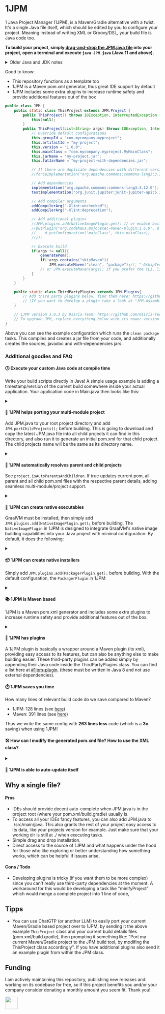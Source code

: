 # 1JPM
1 Java Project Manager (1JPM), is a Maven/Gradle alternative with a twist.
It's a single Java file itself, which should be edited by you to configure your project.
Meaning instead of writing XML or Groovy/DSL, your build file is Java code too.

**To build your project, simply [drag-and-drop the JPM.java file](./src/main/java/com/mycompany/myproject/JPM.java) 
into your project, open a terminal and execute `java JPM.java` (Java 11 and above).**

<details>
<summary>Older Java and JDK notes</summary>

- Java 8 to 10:  `javac JPM.java && java -cp . JPM`
- Earlier Java versions are not supported
- Make sure you use a [globally installed JDK](https://adoptium.net/temurin/releases/?os=windows&package=jdk)
(not JRE) with JAVA_HOME set
</details>


Good to know:
- This repository functions as a template too
- 1JPM is a Maven pom.xml generator, thus great IDE support by default
- 1JPM includes some extra plugins to increase runtime safety and provide additional features out of the box

```java
public class JPM {
    public static class ThisProject extends JPM.Project {
        public ThisProject() throws IOException, InterruptedException {
            this(null);
        }
        public ThisProject(List<String> args) throws IOException, InterruptedException {
            // Override default configurations
            this.groupId = "com.mycompany.myproject";
            this.artifactId = "my-project";
            this.version = "1.0.0";
            this.mainClass = "com.mycompany.myproject.MyMainClass";
            this.jarName = "my-project.jar";
            this.fatJarName = "my-project-with-dependencies.jar";

            // If there are duplicate dependencies with different versions force a specific version like so:
            //forceImplementation("org.apache.commons:commons-lang3:3.12.0");

            // Add dependencies
            implementation("org.apache.commons:commons-lang3:3.12.0");
            testImplementation("org.junit.jupiter:junit-jupiter-api:5.10.3");

            // Add compiler arguments
            addCompilerArg("-Xlint:unchecked");
            addCompilerArg("-Xlint:deprecation");

            // Add additional plugins
            //JPM.plugins.add(NativeImagePlugin.get); // or enable built-in ones
            //putPlugin("org.codehaus.mojo:exec-maven-plugin:1.6.0", d -> {
            //    d.putConfiguration("mainClass", this.mainClass);
            //});

            // Execute build
            if(args != null){
                generatePom();
                if(!args.contains("skipMaven"))
                    JPM.executeMaven("clean", "package");//, "-DskipTests"); 
                // or JPM.executeMaven(args); if you prefer the CLI, like "java JPM.java clean package"
            }
        }
    }

    public static class ThirdPartyPlugins extends JPM.Plugins{
        // Add third party plugins below, find them here: https://github.com/topics/1jpm-plugin?o=desc&s=updated
        // (If you want to develop a plugin take a look at "JPM.AssemblyPlugin" class further below to get started)
    }

    // 1JPM version 3.0.3 by Osiris-Team: https://github.com/Osiris-Team/1JPM
    // To upgrade JPM, replace everything below with its newer version
}
```

Above you can see the example configuration which runs the `clean package` tasks.
This compiles and creates a jar file from your code, and additionally creates the sources,
javadoc and with-dependencies jars.

### Additional goodies and FAQ

#### 🕒 Execute your custom Java code at compile time
Write your build scripts directly in Java!
A simple usage example is adding a timestamp/version of the current build
somewhere inside your actual application. Your application code in Main.java then looks like this:

<details>
<summary></summary>

```java
//...
            add(new H6("Version " + LocalDateTime.ofInstant(Instant.ofEpochMilli(/*CURRENT_MILLIS_AT_JPM_BUILD*/1747573889290L), ZoneId.systemDefault()).toLocalDate().toString()));
//...
```
And inside the JPM class you add something like this:
```java
        // Replaces/Updates the current timestamp in the main class, looks like this: /*CURRENT_MILLIS_AT_JPM_BUILD*/1747573889290L
        var srcFolder = new File(System.getProperty("user.dir") + "/src/main/java");
        var mainFile = new File(srcFolder +"/"+ mainClass.replace(".", "/").replace("Main", "Main.java"));
        var s = Files.readString(mainFile.toPath());
        Files.writeString(mainFile.toPath(), s.replaceFirst("/\\*CURRENT_MILLIS_AT_JPM_BUILD\\*/\\d+L",
                "/*CURRENT_MILLIS_AT_JPM_BUILD*/"+System.currentTimeMillis()+"L"));
```
</details>

#### 🧩 1JPM helps porting your multi-module project
Add JPM.java to your root project directory and add `JPM.portChildProjects();` before building.
This is going to download and copy the latest JPM.java file into all child projects it can find
in this directory, and also run it to generate an initial pom.xml for that child project.
The child projects name will be the same as its directory name.

<details>
<summary></summary>


A child project is detected
if a src/main/java folder structure exists, and the parent folder of src/ is then used as child project root.  
Note that a child project is expected to be directly inside a subdirectory of this project.

Now `project.isAutoParentsAndChildren` will work properly, since all needed pom.xml files should exist.

Do you also need something like global variables across those projects? 
Then the `String val = $("key");` function might be of help to you,
since it can easily retrieve values for props defined in the nearest JPM.properties file.

</details>

#### 🧭 1JPM automatically resolves parent and child projects
See `project.isAutoParentsAndChildren`.
If true updates current pom, all parent and all child pom.xml
files with the respective parent details, adding seamless multi-module/project support.

<details>
<summary></summary>


This expects that the parent pom is always inside the parent directory,
otherwise a performant search is not possible since the entire disk would need to be checked.
</details>

#### 🧊 1JPM can create native executables

GraalVM must be installed, then simply add `JPM.plugins.add(NativeImagePlugin.get);` before building.
The `NativeImagePlugin` in 1JPM is designed to integrate GraalVM's native image building capabilities into your Java project with minimal configuration. By default, it does the following:

<details>
<summary></summary>


1. **Image Generation**: It builds a native executable from your Java application using GraalVM. The generated executable is placed in the `target` directory.

2. **Default Configuration**:
    - **`imageName`**: Defaults to the project's `artifactId`.
    - **`mainClass`**: Automatically determined from the project’s main class configuration.
    - **`build-native` execution**: Compiles the project into a native image during the `package` phase.
    - **`test-native` execution**: Compiles and runs tests as native images during the `test` phase.

3. **Basic Options**: The plugin can be further configured with options like `verbose` output, additional `buildArgs`, or enabling debug information, but these are not set by default.

This setup allows you to seamlessly build native executables with GraalVM, leveraging its performance benefits and ahead-of-time (AOT) compilation, directly from your Maven build process.

For more details see [this GraalVM article](https://graalvm.github.io/native-build-tools/latest/maven-plugin.html).

</details>

#### 📦 1JPM can create native installers
Simply add `JPM.plugins.add(PackagerPlugin.get);` before building.
With the default configuration, the `PackagerPlugin` in 1JPM:

<details>
<summary></summary>


- **Bundles a JRE** with the application package, ensuring the packaged application is self-contained and can run on any system without requiring an external JRE.
- **Uses the project's main class** as the entry point for the application, which is automatically set based on the project's configuration.
- **Generates a basic executable package** without additional platform-specific settings, tarballs, or zipballs.
- **Creates an installer** for the application by default for the current operating system.

This default setup is ideal for quickly packaging a Java application into a distributable format that includes everything needed to run the app.
For more details see [JavaPackager on GitHub](https://github.com/fvarrui/JavaPackager).

</details>

#### 📚 1JPM is Maven based
1JPM is a Maven pom.xml generator and includes some extra plugins to increase runtime safety and provide additional features out of the box.

<details>
<summary></summary>

We use Maven since the complexity as a fully independent build tool
(see version [1.0.3](https://github.com/Osiris-Team/1JPM/blob/1.0.3/src/main/java/JPM.java)) was too high for a single file. Besides, this gives us access to more features, a rich and mature plugin ecosystem, as well as **great IDE compatibility**. 1JPM will take care of generating the pom.xml, downloading the Maven-Wrapper, and then executing Maven as you can see above`.

</details>

#### 🔌 1JPM has plugins
A 1JPM plugin is basically a wrapper around a Maven plugin (its xml), providing easy access to its features, but can also be anything else to make building easier.
These third-party plugins can be added simply by appending their Java code inside the ThirdPartyPlugins class.
You can find a list here at [#1jpm-plugin](https://github.com/topics/1jpm-plugin?o=desc&s=updated).
(these must be written in Java 8 and not use external dependencies).


#### ⏱️ 1JPM saves you time
How many lines of relevant build code do we save compared to Maven?
- 1JPM: 128 lines (see [here](https://github.com/Osiris-Team/AutoPlug-Client/blob/bd580033dea4f0cb7399496e9a01bf8047fb5d88/src/main/java/JPM.java))
- Maven: 391 lines (see [here](https://github.com/Osiris-Team/AutoPlug-Client/blob/bd580033dea4f0cb7399496e9a01bf8047fb5d88/pom.xml))

Thus we write the same config with **263 lines less** code (which is a **3x** saving) when using 1JPM!


#### 🛠️ How can I modify the generated pom.xml file? How to use the XML class?
<details>
<summary></summary>

Inside your ThisProject class you can override the toXML() like so:
```java
@java.lang.Override
public com.mycompany.core.JPM.XML toXML() {
   XML pom = super.toXML(); // Returns <project> element that is fully populated based on ThisProject settings
   
   // Modify here, the example below adds a <resource> 
   // (which will ultimately add non .java files to the output jar too, just an example)
   XML res = new XML("resource");
   res.put("directory", "src/main/java");
   res.put("filtering", "false");
   res.put("includes include", "**/*");
   res.put("excludes exclude", "**/*.java");

   pom.add("build resources", res);
   return pom;
}
```
</details>

#### 🔄 1JPM is able to auto-update itself


## Why a single file?

#### Pros
- IDEs should provide decent auto-complete when JPM.java is in the project root (where your pom.xml/build.gradle)
usually is.
- To access all your IDEs fancy features, you can also add JPM.java to ./src/main/java.
This also grants the rest of your project easy access to its data, like your projects version for example.
Just make sure that your working dir is still at ./ when executing tasks.
- Simple drag and drop installation.
- Direct access to the source of 1JPM and what happens under the hood for those who like exploring or better
understanding how something works, which can be helpful if issues arise.

#### Cons / Todo
- Developing plugins is tricky (if you want them to be more complex) since you can't really use third-party dependencies at the moment.
A workaround for this would be developing a task like "minifyProject" which would merge a complete project into 1 line of code,

## Tipps
- You can use ChatGTP (or another LLM) to easily port your current Maven/Gradle based project over to 1JPM,
by sending it the above example `ThisProject` class and your current build details files (pom.xml/build.gradle),
then prompting it something like: "Port my current Maven/Gradle project to the JPM build tool, by modifing the ThisProject class accordingly".
If you have additional plugins also send it an example plugin from within the JPM class.

## Funding
I am actively maintaining this repository, publishing new releases and working 
on its codebase for free, so if this project benefits you and/or your company consider 
donating a monthly amount you seem fit. Thank you!

<a href="https://www.paypal.com/donate?hosted_button_id=JNXQCWF2TF9W4"><img src="https://github.com/andreostrovsky/donate-with-paypal/raw/master/blue.svg" height="40"></a>
